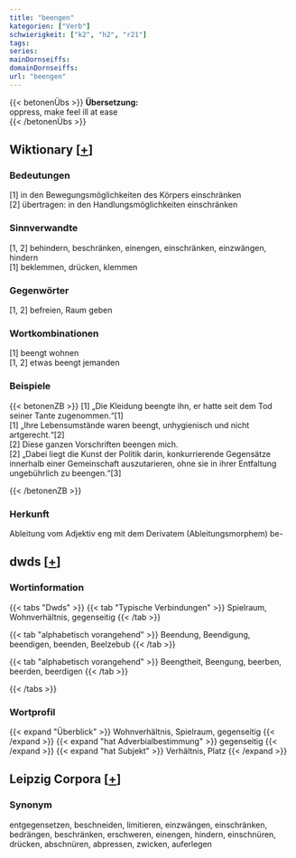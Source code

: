 ```yaml
---
title: "beengen"
kategorien: ["Verb"]
schwierigkeit: ["k2", "h2", "r21"]
tags:
series:
mainDornseiffs:
domainDornseiffs:
url: "beengen"
---
```


{{< betonenÜbs >}}
**Übersetzung:**  
oppress, make feel ill at ease  
{{< /betonenÜbs >}}

## Wiktionary [[+](https://de.wiktionary.org/wiki/beengen)]

### Bedeutungen
[1] in den Bewegungsmöglichkeiten des Körpers einschränken  
[2] übertragen: in den Handlungsmöglichkeiten einschränken  

### Sinnverwandte
[1, 2] behindern, beschränken, einengen, einschränken, einzwängen, hindern  
[1] beklemmen, drücken, klemmen  

### Gegenwörter
[1, 2] befreien, Raum geben  

### Wortkombinationen
[1] beengt wohnen  
[1, 2] etwas beengt jemanden  

### Beispiele
{{< betonenZB >}}
[1] „Die Kleidung beengte ihn, er hatte seit dem Tod seiner Tante zugenommen.“[1]  
[1] „Ihre Lebensumstände waren beengt, unhygienisch und nicht artgerecht.“[2]  
[2] Diese ganzen Vorschriften beengen mich.  
[2] „Dabei liegt die Kunst der Politik darin, konkurrierende Gegensätze innerhalb einer Gemeinschaft auszutarieren, ohne sie in ihrer Entfaltung ungebührlich zu beengen.“[3]  

{{< /betonenZB >}}
### Herkunft
Ableitung vom Adjektiv eng mit dem Derivatem (Ableitungsmorphem) be-  



## dwds [[+](https://www.dwds.de/wb/beengen)]

### Wortinformation
{{< tabs "Dwds" >}}
{{< tab "Typische Verbindungen" >}}
Spielraum, Wohnverhältnis, gegenseitig
{{< /tab >}}

{{< tab "alphabetisch vorangehend" >}}
Beendung, Beendigung, beendigen, beenden, Beelzebub
{{< /tab >}}

{{< tab "alphabetisch vorangehend" >}}
Beengtheit, Beengung, beerben, beerden, beerdigen
{{< /tab >}}

{{< /tabs >}}

### Wortprofil
{{< expand "Überblick" >}} Wohnverhältnis, Spielraum, gegenseitig {{< /expand >}}
{{< expand "hat Adverbialbestimmung" >}} gegenseitig {{< /expand >}}
{{< expand "hat Subjekt" >}} Verhältnis, Platz {{< /expand >}}

## Leipzig Corpora [[+](https://corpora.uni-leipzig.de/en/res?word=beengen&corpusId=deu_newscrawl-public_2018)]


### Synonym
entgegensetzen, beschneiden, limitieren, einzwängen, einschränken, bedrängen, beschränken, erschweren, einengen, hindern, einschnüren, drücken, abschnüren, abpressen, zwicken, auferlegen

